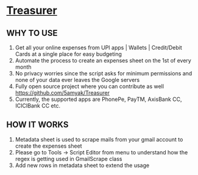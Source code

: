# [Treasurer](https://docs.google.com/spreadsheets/d/1TC2Jp-IbnCO36YYWcauVKZh0NWe6fAJlcf_IiwMmphQ)
	
## WHY TO USE
1.	Get all your online expenses from UPI apps | Wallets | Credit/Debit Cards at a single place for easy budgeting
2.	Automate the process to create an expenses sheet on the 1st of every month
3.	No privacy worries since the script asks for minimum permissions and none of your data ever leaves the Google servers
4.	Fully open source project where you can contribute as well https://github.com/5amyak/Treasurer
5.	Currently, the supported apps are PhonePe, PayTM, AxisBank CC, ICICIBank CC etc.
	
## HOW IT WORKS
1.	Metadata sheet is used to scrape mails from your gmail account to create the expenses sheet
2.	Please go to Tools -> Script Editor from menu to understand how the regex is getting used in GmailScrape class
3.	Add new rows in metadata sheet to extend the usage
